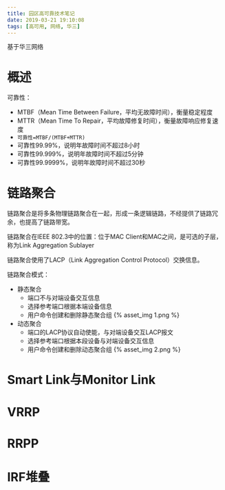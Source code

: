 ```yaml
---
title: 园区高可靠技术笔记
date: 2019-03-21 19:10:08
tags: [高可用, 网络, 华三]
---
```


基于华三网络
<!--more-->

# 概述
可靠性：
- MTBF（Mean Time Between Failure，平均无故障时间），衡量稳定程度
- MTTR（Mean Time To Repair，平均故障修复时间），衡量故障响应修复速度
- `可靠性=MTBF/(MTBF+MTTR)`
- 可靠性99.99%，说明年故障时间不超过8小时
- 可靠性99.999%，说明年故障时间不超过5分钟
- 可靠性99.9999%，说明年故障时间不超过30秒

# 链路聚合
链路聚合是将多条物理链路聚合在一起，形成一条逻辑链路，不经提供了链路冗余，也提高了链路带宽。

链路聚合在IEEE 802.3中的位置：位于MAC Client和MAC之间，是可选的子层，称为Link Aggregation Sublayer

链路聚合使用了LACP（Link Aggregation Control Protocol）交换信息。

链路聚合模式：
- 静态聚合
  - 端口不与对端设备交互信息
  - 选择参考端口根据本端设备信息
  - 用户命令创建和删除静态聚合组
  {% asset_img 1.png %}
- 动态聚合
  - 端口的LACP协议自动使能，与对端设备交互LACP报文
  - 选择参考端口根据本段设备与对端设备交互信息
  - 用户命令创建和删除动态聚合组
  {% asset_img 2.png %}

# Smart Link与Monitor Link

# VRRP

# RRPP

# IRF堆叠